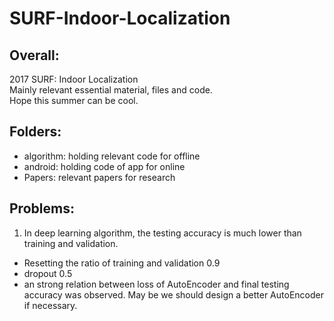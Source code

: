 # SURF-Indoor-Localization

## Overall:
2017 SURF: Indoor Localization </br>
Mainly relevant essential material, files and code. </br>
Hope this summer can be cool. </br>


## Folders:
- algorithm: holding relevant code for offline
- android: holding code of app for online
- Papers: relevant papers for research

## Problems:
1. In deep learning algorithm, the testing accuracy is much lower than training and validation.
- Resetting the ratio of training and validation 0.9
- dropout 0.5
- an strong relation between loss of AutoEncoder and final testing accuracy was observed. May be we should design a better AutoEncoder if necessary. 
